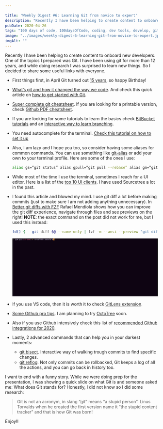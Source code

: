 ```yaml
---

title: 'Weekly Digest #6: Learning Git from novice to expert'
description: "Recently I have been helping to create content to onboard new developers. One of the topics I prepared was Git. I have been using git for more than 12 years, and while doing research I was surprised to learn new things. So I decided to share some useful links with everyone."
pubDate: 2020-04-26
tags: "100 days of code, 100daysOfCode, coding, dev tools, develop, git, github, javascript, programming, Weekly Digest"
image: "../images/weekly-digest-6-learning-git-from-novice-to-expert.jpg"
imgAlt: ""
---
```

Recently I have been helping to create content to onboard new developers. One of the topics I prepared was Git. I have been using git for more than 12 years, and while doing research I was surprised to learn new things. So I decided to share some useful links with everyone.

- First things first, in April Git turned out [15 years](https://thenewstack.io/git-is-15-years-old-what-now/), so happy Birthday!

- [What’s git and how it changed the way we code](https://thenewstack.io/git-at-15-how-git-changed-the-way-we-code/). And check this quick article on [how to get started with Git](https://opensource.com/article/20/4/get-started-git?sc_cid=7016000000127ECAAY).

- [Super complete git cheatsheet](https://dev.to/zinox9/git-github-cheatsheet-22ok). If you are looking for a printable version, check [Github PDF cheatsheet](https://github.github.com/training-kit/downloads/github-git-cheat-sheet.pdf).

- If you are looking for some tutorials to learn the basics check [BitBucket tutorials](https://www.atlassian.com/git/tutorials) and an [interactive way to learn branching](https://learngitbranching.js.org/).

- You need autocomplete for the terminal. [Check this tutorial on how to set it up](https://github.com/bobthecow/git-flow-completion/wiki/Install-Bash-git-completion)

- Also, I am lazy and I hope you too, so consider having some aliases for common commands. You can use something like [git-alias](https://www.npmjs.com/package/git-alias) or add your own to your terminal profile. Here are some of the ones I use:

  ```bash
  alias gs=”git status” alias gpull=”git pull --rebase” alias gm=”git commit -m”
  ```

- While most of the time I use the terminal, sometimes I reach for a UI editor. Here is a list of the [top 10 UI clients](https://dev.to/zinox9/git-github-cheatsheet-22ok). I have used Sourcetree a lot in the past.

- I found this article and blowed my mind. I use git diff a lot before making commits (just to make sure I am not adding anything unnecessary). In [Better git diffs with FZF](https://medium.com/@GroundControl/better-git-diffs-with-fzf-89083739a9cb) Rafael Mendiola shows how you can improve the git diff experience, navigate through files and see previews on the right! **NOTE**: the exact command on the post did not work for me, but I used this instead:

  ```bash
  fd() {   git diff $@ --name-only | fzf -m --ansi --preview "git diff $@ --color=always -- {-1}" }
  ```

  ![1t8hrt6aaeazyaihw3aoalg](../images/2020-04-1t8hrt6aaeazyaihw3aoalg.gif)

- If you use VS code, then it is worth it to check [GitLens extension](https://marketplace.visualstudio.com/items?itemName=eamodio.gitlens).

- [Some Github pro tips](https://github.blog/2020-04-09-github-protips-tips-tricks-hacks-and-secrets-from-lee-reilly/). I am planning to try [OctoTree](https://www.octotree.io/) soon.

- Also if you use Github intensively check this list of [recommended Github integrations for 2020](https://blog.bitsrc.io/recommended-github-integrations-for-2020-35042c71cb69).

- Lastly, 2 advanced commands that can help you in your darkest moments:

  - [git bisect](https://www.metaltoad.com/blog/beginners-guide-git-bisect-process-elimination). Interactive way of walking trough commits to find specific changes.
  - [git reflog](https://www.atlassian.com/git/tutorials/refs-and-the-reflog). Not only commits can be rollbacked, Git keeps a log of all the actions, and you can go back in history too.

I want to end with a funny story. While we were doing prep for the presentation, I was showing a quick slide on what Git is and someone asked me: What does Git stands for? Honestly, I did not know so I did some research:

> Git is not an acronym, in slang “git” means “a stupid person”. Linus Torvalds when he created the first version name it “the stupid content tracker” and that is how Git was born!

Enjoy!!

